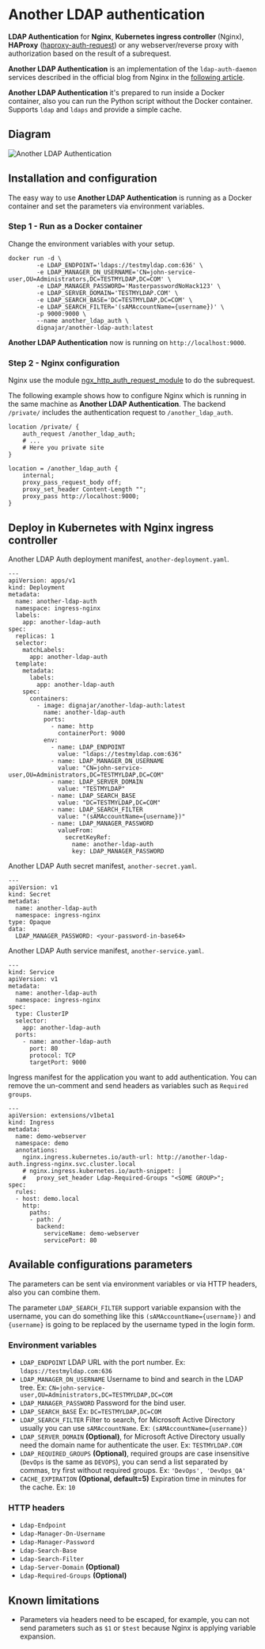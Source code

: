 # Another LDAP authentication

**LDAP Authentication** for **Nginx**, **Kubernetes ingress controller** (Nginx), **HAProxy** ([haproxy-auth-request](https://github.com/TimWolla/haproxy-auth-request)) or any webserver/reverse proxy with authorization based on the result of a subrequest.

**Another LDAP Authentication** is an implementation of the `ldap-auth-daemon` services described in the official blog from Nginx in the [following article](https://www.nginx.com/blog/nginx-plus-authenticate-users/).

**Another LDAP Authentication** it's prepared to run inside a Docker container, also you can run the Python script without the Docker container. Supports `ldap` and `ldaps` and provide a simple cache.

## Diagram
![Another LDAP Authentication](https://i.ibb.co/Fn1ncbP/another-ldap-authentication.jpg)

## Installation and configuration
The easy way to use **Another LDAP Authentication** is running as a Docker container and set the parameters via environment variables.

### Step 1 - Run as a Docker container
Change the environment variables with your setup.

```
docker run -d \
        -e LDAP_ENDPOINT='ldaps://testmyldap.com:636' \
        -e LDAP_MANAGER_DN_USERNAME='CN=john-service-user,OU=Administrators,DC=TESTMYLDAP,DC=COM' \
        -e LDAP_MANAGER_PASSWORD='MasterpasswordNoHack123' \
        -e LDAP_SERVER_DOMAIN='TESTMYLDAP.COM' \
        -e LDAP_SEARCH_BASE='DC=TESTMYLDAP,DC=COM' \
        -e LDAP_SEARCH_FILTER='(sAMAccountName={username})' \
        -p 9000:9000 \
        --name another_ldap_auth \
        dignajar/another-ldap-auth:latest
```

**Another LDAP Authentication** now is running on `http://localhost:9000`.

### Step 2 - Nginx configuration
Nginx use the module [ngx_http_auth_request_module](http://nginx.org/en/docs/http/ngx_http_auth_request_module.html) to do the subrequest.

The following example shows how to configure Nginx which is running in the same machine as **Another LDAP Authentication**. The backend `/private/` includes the authentication request to `/another_ldap_auth`.

```
location /private/ {
    auth_request /another_ldap_auth;
    # ...
    # Here you private site
}

location = /another_ldap_auth {
    internal;
    proxy_pass_request_body off;
    proxy_set_header Content-Length "";
    proxy_pass http://localhost:9000;
}
```

## Deploy in Kubernetes with Nginx ingress controller

Another LDAP Auth deployment manifest, `another-deployment.yaml`.
```
---
apiVersion: apps/v1
kind: Deployment
metadata:
  name: another-ldap-auth
  namespace: ingress-nginx
  labels:
    app: another-ldap-auth
spec:
  replicas: 1
  selector:
    matchLabels:
      app: another-ldap-auth
  template:
    metadata:
      labels:
        app: another-ldap-auth
    spec:
      containers:
        - image: dignajar/another-ldap-auth:latest
          name: another-ldap-auth
          ports:
            - name: http
              containerPort: 9000
          env:
            - name: LDAP_ENDPOINT
              value: "ldaps://testmyldap.com:636"
            - name: LDAP_MANAGER_DN_USERNAME
              value: "CN=john-service-user,OU=Administrators,DC=TESTMYLDAP,DC=COM"
            - name: LDAP_SERVER_DOMAIN
              value: "TESTMYLDAP"
            - name: LDAP_SEARCH_BASE
              value: "DC=TESTMYLDAP,DC=COM"
            - name: LDAP_SEARCH_FILTER
              value: "(sAMAccountName={username})"
            - name: LDAP_MANAGER_PASSWORD
              valueFrom:
                secretKeyRef:
                  name: another-ldap-auth
                  key: LDAP_MANAGER_PASSWORD
```

Another LDAP Auth secret manifest, `another-secret.yaml`.
```
---
apiVersion: v1
kind: Secret
metadata:
  name: another-ldap-auth
  namespace: ingress-nginx
type: Opaque
data:
  LDAP_MANAGER_PASSWORD: <your-password-in-base64>
```

Another LDAP Auth service manifest, `another-service.yaml`.
```
---
kind: Service
apiVersion: v1
metadata:
  name: another-ldap-auth
  namespace: ingress-nginx
spec:
  type: ClusterIP
  selector:
    app: another-ldap-auth
  ports:
    - name: another-ldap-auth
      port: 80
      protocol: TCP
      targetPort: 9000
```

Ingress manifest for the application you want to add authentication. You can remove the un-comment and send headers as variables such as `Required groups`.
```
---
apiVersion: extensions/v1beta1
kind: Ingress
metadata:
  name: demo-webserver
  namespace: demo
  annotations:
    nginx.ingress.kubernetes.io/auth-url: http://another-ldap-auth.ingress-nginx.svc.cluster.local
    # nginx.ingress.kubernetes.io/auth-snippet: |
    #   proxy_set_header Ldap-Required-Groups "<SOME GROUP>";
spec:
  rules:
  - host: demo.local
    http:
      paths:
      - path: /
        backend:
          serviceName: demo-webserver
          servicePort: 80
```

## Available configurations parameters
The parameters can be sent via environment variables or via HTTP headers, also you can combine them.

The parameter `LDAP_SEARCH_FILTER` support variable expansion with the username, you can do something like this `(sAMAccountName={username})` and `{username}` is going to be replaced by the username typed in the login form.

### Environment variables
- `LDAP_ENDPOINT` LDAP URL with the port number. Ex: `ldaps://testmyldap.com:636`
- `LDAP_MANAGER_DN_USERNAME` Username to bind and search in the LDAP tree. Ex: `CN=john-service-user,OU=Administrators,DC=TESTMYLDAP,DC=COM`
- `LDAP_MANAGER_PASSWORD` Password for the bind user.
- `LDAP_SEARCH_BASE` Ex: `DC=TESTMYLDAP,DC=COM`
- `LDAP_SEARCH_FILTER` Filter to search, for Microsoft Active Directory usually you can use `sAMAccountName`. Ex: `(sAMAccountName={username})`
- `LDAP_SERVER_DOMAIN` **(Optional)**, for Microsoft Active Directory usually need the domain name for authenticate the user. Ex: `TESTMYLDAP.COM`
- `LDAP_REQUIRED_GROUPS` **(Optional)**, required groups are case insensitive (`DevOps` is the same as `DEVOPS`), you can send a list separated by commas, try first without required groups. Ex: `'DevOps', 'DevOps_QA'`
- `CACHE_EXPIRATION` **(Optional, default=5)** Expiration time in minutes for the cache. Ex: `10`

### HTTP headers
- `Ldap-Endpoint`
- `Ldap-Manager-Dn-Username`
- `Ldap-Manager-Password`
- `Ldap-Search-Base`
- `Ldap-Search-Filter`
- `Ldap-Server-Domain` **(Optional)**
- `Ldap-Required-Groups` **(Optional)**

## Known limitations
- Parameters via headers need to be escaped, for example, you can not send parameters such as `$1` or `$test` because Nginx is applying variable expansion.
